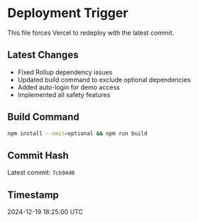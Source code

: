 # Deployment Trigger

This file forces Vercel to redeploy with the latest commit.

## Latest Changes

- Fixed Rollup dependency issues
- Updated build command to exclude optional dependencies
- Added auto-login for demo access
- Implemented all safety features

## Build Command

```bash
npm install --omit=optional && npm run build
```

## Commit Hash

Latest commit: `7cb94d0`

## Timestamp

2024-12-19 18:25:00 UTC 